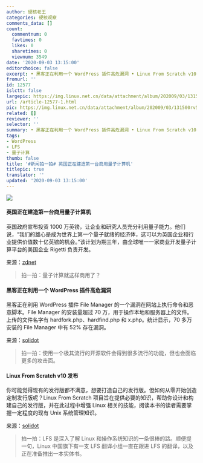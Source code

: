 ```yaml
---
author: 硬核老王
categories: 硬核观察
comments_data: []
count:
  commentnum: 0
  favtimes: 0
  likes: 0
  sharetimes: 0
  viewnum: 3549
date: '2020-09-03 13:15:00'
editorchoice: false
excerpt: • 黑客正在利用一个 WordPress 插件高危漏洞 • Linux From Scratch v10 发布
fromurl: ''
id: 12577
islctt: false
largepic: https://img.linux.net.cn/data/attachment/album/202009/03/131500rv5gumu1vzf0nf08.jpg
url: /article-12577-1.html
pic: https://img.linux.net.cn/data/attachment/album/202009/03/131500rv5gumu1vzf0nf08.jpg.thumb.jpg
related: []
reviewer: ''
selector: ''
summary: • 黑客正在利用一个 WordPress 插件高危漏洞 • Linux From Scratch v10 发布
tags:
- WordPress
- LFS
- 量子计算
thumb: false
title: '#新闻拍一拍# 英国正在建造第一台商用量子计算机'
titlepic: true
translator: ''
updated: '2020-09-03 13:15:00'
---
```


![](/data/attachment/album/202009/03/131500rv5gumu1vzf0nf08.jpg)


#### 英国正在建造第一台商用量子计算机


英国政府宣布投资 1000 万英镑，让企业和研究人员充分利用量子能力。他们说，“我们的雄心是成为世界上第一个量子就绪的经济体，这可以为英国企业和行业提供价值数十亿英镑的机会。”该计划为期三年，由全球唯一一家商业开发量子计算平台的美国企业 Rigetti 负责开发。


来源：[zdnet](https://www.zdnet.com/article/the-uk-is-building-its-first-commercial-quantum-computer/ "https://www.zdnet.com/article/the-uk-is-building-its-first-commercial-quantum-computer/")



> 
> 拍一拍：量子计算就这样商用了？
> 
> 
> 


#### 黑客正在利用一个 WordPress 插件高危漏洞


黑客正在利用 WordPress 插件 File Manager 的一个漏洞在网站上执行命令和恶意脚本。File Manager 的安装量超过 70 万，用于操作本地和服务器上的文件。上传的文件名字有 hardfork.php、hardfind.php 和 x.php。统计显示，70 多万安装的 File Manager 中有 52% 存在漏洞。


来源：[solidot](https://www.solidot.org/story?sid=65420 "https://www.solidot.org/story?sid=65420")



> 
> 拍一拍：使用一个极其流行的开源软件会得到很多流行的功能，但也会面临更多的攻击面。
> 
> 
> 


#### Linux From Scratch v10 发布


你可能觉得现有的发行版都不满意，想要打造自己的发行版。但如何从零开始创造定制发行版呢？Linux From Scratch 项目旨在提供必要的知识，帮助你设计和构建自己的发行版，并在此过程中增强 Linux 相关的技能，阅读本书的读者需要掌握一定程度的现有 Unix 系统管理知识。


来源：[solidot](https://www.solidot.org/story?sid=65424 "https://www.solidot.org/story?sid=65424")



> 
> 拍一拍：LFS 是深入了解 Linux 和操作系统知识的一条很棒的路。顺便提一句，Linux 中国旗下有一支 LFS 翻译小组一直在跟进 LFS 的翻译，以及正在准备推出一本实体书。
> 
> 
>